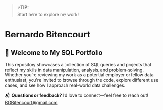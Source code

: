 > ⚡️**TIP:**  
> Start here to explore my work!

# Bernardo Bitencourt

## 👋 Welcome to My SQL Portfolio

This repository showcases a collection of SQL queries and projects that reflect my skills in data manipulation, analysis, and problem-solving. Whether you're reviewing my work as a potential employer or fellow data enthusiast, you're invited to browse through the code, explore different use cases, and see how I approach real-world data challenges.

📬 **Questions or feedback?** I’d love to connect—feel free to reach out! BGBitencourt@gmail.com
